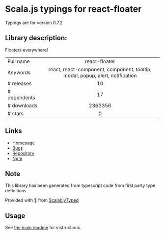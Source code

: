 
# Scala.js typings for react-floater

Typings are for version 0.7.2

## Library description:
Floaters everywhere!

|                    |                 |
| ------------------ | :-------------: |
| Full name          | react-floater |
| Keywords           | react, react-component, component, tooltip, modal, popup, alert, notification |
| # releases         | 10 |
| # dependents       | 17 |
| # downloads        | 2363356 |
| # stars            | 0 |

## Links
- [Homepage](https://github.com/gilbarbara/react-floater#readme)
- [Bugs](https://github.com/gilbarbara/react-floater/issues)
- [Repository](https://github.com/gilbarbara/react-floater)
- [Npm](https://www.npmjs.com/package/react-floater)
    


## Note
This library has been generated from typescript code from first party type definitions.

Provided with :purple_heart: from [ScalablyTyped](https://github.com/oyvindberg/ScalablyTyped)

## Usage
See [the main readme](../../readme.md) for instructions.


